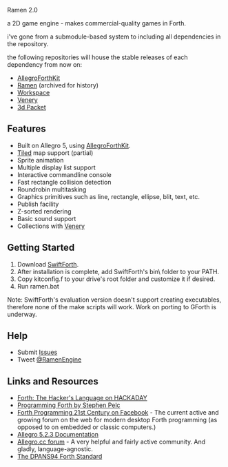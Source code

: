 Ramen 2.0

a 2D game engine - makes commercial-quality games in Forth.

i've gone from a submodule-based system to including all dependencies in the repository.

the following repositories will house the stable releases of each dependency from now on:

- [AllegroForthKit](https://github.com/RogerLevy/afkit) 
- [Ramen](https://github.com/RogerLevy/ramen) (archived for history)
- [Workspace](https://github.com/RogerLevy/ws)
- [Venery](https://github.com/RogerLevy/venery)
- [3d Packet](https://github.com/RogerLevy/3dpack)

## Features

* Built on Allegro 5, using [AllegroForthKit](https://github.com/RogerLevy/AllegroForthKit).
* [Tiled](https://www.mapeditor.org/) map support \(partial\)
* Sprite animation
* Multiple display list support
* Interactive commandline console
* Fast rectangle collision detection
* Roundrobin multitasking
* Graphics primitives such as line, rectangle, ellipse, blit, text, etc.
* Publish facility
* Z-sorted rendering
* Basic sound support
* Collections with [Venery](https://github.com/RogerLevy/venery)

## Getting Started

1. Download [SwiftForth](https://www.forth.com/swiftforth/). 
1. After installation is complete, add SwiftForth's bin\ folder to your PATH.
1. Copy kitconfig.f to your drive's root folder and customize it if desired.
1. Run ramen.bat

Note: SwiftForth's evaluation version doesn't support creating executables, therefore none of the make scripts will work.  Work on porting to GForth is underway.

## Help

* Submit [Issues](https://github.com/RogerLevy/ramen/issues)
* Tweet [@RamenEngine](https://twitter.com/RamenEngine) 

## Links and Resources

* [Forth: The Hacker's Language on HACKADAY](https://hackaday.com/2017/01/27/forth-the-hackers-language/)
* [Programming Forth by Stephen Pelc](http://www.mpeforth.com/arena/ProgramForth.pdf)
* [Forth Programming 21st Century on Facebook](https://www.facebook.com/groups/PROGRAMMINGFORTH/) - The current active and growing forum on the web for modern desktop Forth programming \(as opposed to on embedded or classic computers.\) 
* [Allegro 5.2.3 Documentation](http://liballeg.org/a5docs/5.2.3/)
* [Allegro.cc forum](https://www.allegro.cc/forums) - A very helpful and fairly active community.  And gladly, language-agnostic.
* [The DPANS94 Forth Standard](http://dl.forth.com/sitedocs/dpans94.pdf)
